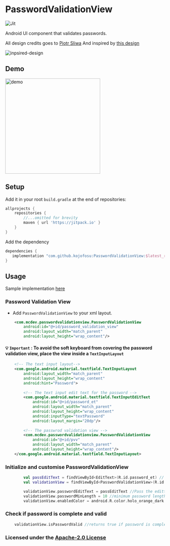 # PasswordValidationView
![Jit](https://img.shields.io/jitpack/v/github/kojofosu/PasswordValidationView?style=for-the-badge&color=2F9319) 

Android UI component that  validates passwords.

All design credits goes to [Piotr Sliwa](https://dribbble.com/dslv) And inspired by [this design](https://dribbble.com/shots/4957240-Fintech-Onboarding-Principles/attachments/10692818?mode=media)

![inpsired-design](https://user-images.githubusercontent.com/20203694/137953838-5b68f10d-9924-43de-b6b1-8a0d3600850f.gif)

## Demo 
<img src="https://user-images.githubusercontent.com/20203694/137968459-52de55ea-59a0-4e3d-bffe-1203e0baa68a.gif" alt="demo"  width="300" />

## Setup

Add it in your root `build.gradle` at the end of repositories:

```groovy
allprojects {
    repositories {
        //...omitted for brevity
        maven { url 'https://jitpack.io' }
    }
}
```



Add the dependency

```groovy
dependencies {
   implementation "com.github.kojofosu:PasswordValidationView:$latest_release"
}
```

## Usage
Sample implementation [here](app/)

### Password Validation View
- Add `PasswordValidationView` to your xml layout.

```xml
    <com.mcdev.passwordvalidationview.PasswordValidationView
        android:id="@+id/password_validation_view"
        android:layout_width="match_parent"
        android:layout_height="wrap_content"/>
```

#### :bulb: `Important` : To avoid the soft keyboard from covering the password validation view, place the view inside a `TextInputLayout` 

```xml
    <!-- The text input layout-->
    <com.google.android.material.textfield.TextInputLayout
        android:layout_width="match_parent"
        android:layout_height="wrap_content"
        android:hint="Password">
        
        <!-- The text input edit text for the password -->
        <com.google.android.material.textfield.TextInputEditText
            android:id="@+id/password_et"
            android:layout_width="match_parent"
            android:layout_height="wrap_content"
            android:inputType="textPassword"
            android:layout_margin="20dp"/>
        
        <!-- The passwrod validation view -->
        <com.mcdev.passwordvalidationview.PasswordValidationView
            android:id="@+id/pvv"
            android:layout_width="match_parent"
            android:layout_height="wrap_content"/>
    </com.google.android.material.textfield.TextInputLayout>
```

### Initialize and customise PasswordValidationView

```kotlin
        val passEditText = findViewById<EditText>(R.id.password_et) // edittext for the password
        val validationView = findViewById<PasswordValidationView>(R.id.pvv) //PasswordValidationView

        validationView.passwordEditText = passEditText //Pass the edittext of for the password to validate
        validationView.passwordMinLength = 10 //minimum password length
        validationView.enabledColor = android.R.color.holo_orange_dark //change valid password activation color
```

### Check if password is complete and valid
```kotlin
    validationView.isPasswordValid //returns true if password is complete and valid
```


### Licensed under the [Apache-2.0 License](LICENSE)
